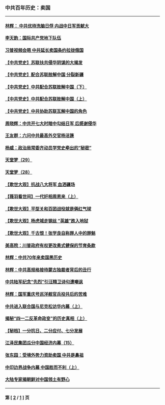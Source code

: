 ### 中共百年历史：卖国
---
#### [林辉： 中共优待洗脑日俘 内战中日军贡献大](../../pages/nf1176117/n13624644.md?05070430) 
#### [李天韵：国际共产党地下队伍](../../pages/nf1176117/n13611808.md?05070430) 
#### [习普视频会晤 中共延长卖国条约拉拢俄国](../../pages/nf1176117/n13060971.md?05070430) 
#### [【中共党史】苏联扶共侵华阴谋的大揭发](../../pages/nf1176117/n13056050.md?05070430) 
#### [【中共党史】配合苏联肢解中国 分裂新疆](../../pages/nf1176117/n13040700.md?05070430) 
#### [【中共党史】中共配合苏联肢解中国（下）](../../pages/nf1176117/n13035660.md?05070430) 
#### [【中共党史】中共配合苏联肢解中国（上）](../../pages/nf1176117/n13030262.md?05070430) 
#### [【中共党史】中共协助苏联瓦解中国的角色](../../pages/nf1176117/n13018109.md?05070430) 
#### [周晓辉：中共开七大时暗中勾结日军 后感谢侵华](../../pages/nf1176117/n12921960.md?05070430) 
#### [王友群：六问中共最高外交官杨洁篪](../../pages/nf1176117/n12836495.md?05070430) 
#### [杨威：政治局常委齐动员学党史牵出的“秘密”](../../pages/nf1176117/n12764642.md?05070430) 
#### [天堂梦（29）](../../pages/nf1176117/n12408465.md?05070430) 
#### [天堂梦（28）](../../pages/nf1176117/n12408309.md?05070430) 
#### [【欺世大观】抗战八大将军 血洒疆场](../../pages/nf1176117/n12357044.md?05070430) 
#### [【薇羽看世间】一代奸相周恩来（上）](../../pages/nf1176117/n12401109.md?05070430) 
#### [【欺世大观】平型关和百团战役就是俩红气球](../../pages/nf1176117/n12359157.md?05070430) 
#### [【欺世大观】杨虎城走钢丝 “英雄”跌入地狱](../../pages/nf1176117/n12358840.md?05070430) 
#### [【欺世大观】千古恨！张学良自称罪人中的罪魁](../../pages/nf1176117/n12358629.md?05070430) 
#### [美高院：川普政府有权更改奥式健保的节育条款](../../pages/nf1176117/n12242171.md?05070430) 
#### [林辉：中共70年来卖国黑历史](../../pages/nf1176117/n11552181.md?05070430) 
#### [林辉：中共高规格接待蒙古独裁者背后的丑行](../../pages/nf1176117/n11225005.md?05070430) 
#### [中共陆军纪念“先烈”引汪精卫诗句遭嘲讽](../../pages/nf1176117/n11153345.md?05070430) 
#### [林辉：国军重庆号巡洋舰官兵投共后的苦难](../../pages/nf1176117/n10997801.md?05070430) 
#### [中共进入联合国与尼克松访华内幕（上）](../../pages/nf1176117/n10138788.md?05070430) 
#### [揭秘“四一二反革命政变”的历史真相（上）](../../pages/nf1176117/n9996650.md?05070430) 
#### [【秘档】一分抗日、二分应付、七分发展](../../pages/nf1176117/n9331484.md?05070430) 
#### [江泽民集团瓜分中国经济内幕（15）](../../pages/nf1176117/n9268584.md?05070430) 
#### [张东园：受境外势力资助卖国 中共是鼻祖](../../pages/nf1176117/n9272480.md?05070430) 
#### [中印边界战争内幕 中国胜而不利（上）](../../pages/nf1176117/n9252458.md?05070430) 
#### [大陆专家揭朝鲜对中国领土有野心](../../pages/nf1176117/n9074056.md?05070430) 

---
#### 第 [ [2](./2.md?05070430) / [1](./1.md?05070430) ] 页
